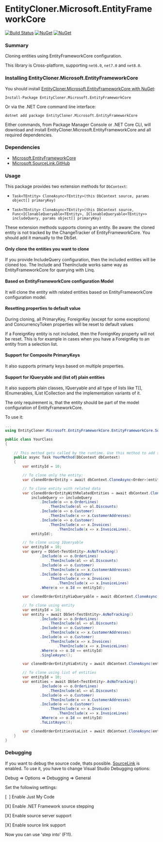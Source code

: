 
EntityCloner.Microsoft.EntityFrameworkCore
=========================================
[![Build Status](https://ci.appveyor.com/api/projects/status/github/HenkKin/EntityCloner.Microsoft.EntityFrameworkCore?branch=master&svg=true)](https://ci.appveyor.com/project/HenkKin/EntityCloner.Microsoft.EntityFrameworkCore) 
[![NuGet](https://img.shields.io/nuget/dt/EntityCloner.Microsoft.EntityFrameworkCore.svg)](https://www.nuget.org/packages/EntityCloner.Microsoft.EntityFrameworkCore) 
[![NuGet](https://img.shields.io/nuget/vpre/EntityCloner.Microsoft.EntityFrameworkCore.svg)](https://www.nuget.org/packages/EntityCloner.Microsoft.EntityFrameworkCore)


### Summary

Cloning entities using EntityFrameworkCore configuration.

This library is Cross-platform, supporting `net6.0`, `net7.0` and `net8.0`.


### Installing EntityCloner.Microsoft.EntityFrameworkCore

You should install [EntityCloner.Microsoft.EntityFrameworkCore with NuGet](https://www.nuget.org/packages/EntityCloner.Microsoft.EntityFrameworkCore):

    Install-Package EntityCloner.Microsoft.EntityFrameworkCore

Or via the .NET Core command line interface:

    dotnet add package EntityCloner.Microsoft.EntityFrameworkCore

Either commands, from Package Manager Console or .NET Core CLI, will download and install EntityCloner.Microsoft.EntityFrameworkCore and all required dependencies.

### Dependencies

- [Microsoft.EntityFrameworkCore](https://www.nuget.org/packages/Microsoft.EntityFrameworkCore/)
- [Microsoft.SourceLink.GitHub](https://www.nuget.org/packages/Microsoft.SourceLink.GitHub/)

### Usage

This package provides two extension methods for `DbContext`:

- `Task<TEntity> CloneAsync<TEntity>(this DbContext source, params object[] primaryKey)`

- `Task<TEntity> CloneAsync<TEntity>(this DbContext source, Func<IClonableQueryable<TEntity>, IClonableQueryable<TEntity>> includeQuery, params object[] primaryKey)`

These extension methods supports cloning an entity. Be aware: the cloned entity is not tracked by the ChangeTracker of EntityFrameworkCore. You should add it manually to the DbSet.

#### Only clone the entities you want to clone

If you provide IncludeQuery configuration, then the included entities will be cloned too. The Include and ThenInclude works same way as EntityFrameworkCore for querying with Linq. 

#### Based on EntityFrameworkCore configuration Model

It will clone the entity with related entities based on EntityFrameworkCore configuration model. 

#### Resetting properties to default value

During cloning, all PrimaryKey, ForeignKey (except for some exceptions) and ConcurrencyToken properties will be reset to default values

If a ForeignKey entity is not included, then the ForeignKey property will not be reset. This is for example in cases when you have a ForeignKey to an entity from a selection list.

#### Support for Composite PrimaryKeys

It also supports primarty keys based on multiple properties.

#### Support for IQueryable<T> and (list of) plain entities

It also supports plain classes, IQueryable<T> and all type of lists like T[], IEnumerables<T>, IList<T> ICollection<T> and the implementation variants of it.

The only requirement is, that the entity should be part of the model configuration of EntityFrameworkCore.

To use it:

```csharp
...
using EntityCloner.Microsoft.EntityFrameworkCore.EntityFrameworkCore.SqlServer;

public class YourClass
{
	   
	// This method gets called by the runtime. Use this method to add services to the container.
	public async Task YourMethod(DbContext dbContext)
	{
		var entityId = 10;

		// To clone only the entity:
		var clonedOrderEntity = await dbContext.CloneAsync<Order>(entityId);

		// To clone entity with related data
		var clonedOrderEntityWithRelatedEntities = await dbContext.CloneAsync<Order>(
			includeQuery => includeQuery
				.Include(o => o.OrderLines)
					.ThenInclude(ol => ol.Discounts)
				.Include(o => o.Customer)
					.ThenInclude(x => x.CustomerAddresses)
				.Include(o => o.Customer)
					.ThenInclude(x => x.Invoices) 
						.ThenInclude(x => x.InvoiceLines),
			entityId);

		// To clone using IQueryable
		var entityId = 10;
		var query = DbSet<TestEntity>.AsNoTracking()
				.Include(o => o.OrderLines)
					.ThenInclude(ol => ol.Discounts)
				.Include(o => o.Customer)
					.ThenInclude(x => x.CustomerAddresses)
				.Include(o => o.Customer)
					.ThenInclude(x => x.Invoices) 
						.ThenInclude(x => x.InvoiceLines)
				.Where(o => o.Id == entityId);

		var clonedOrderEntityViaQueryable = await dbContext.CloneAsync(query);

		// To clone using entity
		var entityId = 10;
		var entity = await DbSet<TestEntity>.AsNoTracking()
				.Include(o => o.OrderLines)
					.ThenInclude(ol => ol.Discounts)
				.Include(o => o.Customer)
					.ThenInclude(x => x.CustomerAddresses)
				.Include(o => o.Customer)
					.ThenInclude(x => x.Invoices) 
						.ThenInclude(x => x.InvoiceLines)
				.Where(o => o.Id == entityId)
				.SingleAsync();

		var clonedOrderEntityViaEntity = await dbContext.CloneAsync(entity);

		// To clone using list of entities
		var entityId = 10;
		var entities = await DbSet<TestEntity>.AsNoTracking()
				.Include(o => o.OrderLines)
					.ThenInclude(ol => ol.Discounts)
				.Include(o => o.Customer)
					.ThenInclude(x => x.CustomerAddresses)
				.Include(o => o.Customer)
					.ThenInclude(x => x.Invoices) 
						.ThenInclude(x => x.InvoiceLines)
				.Where(o => o.Id == entityId)
				.ToListAsync();

		var clonedOrderEntitiesViaList = await dbContext.CloneAsync(entities);
	}
}

```

### Debugging

If you want to debug the source code, thats possible. [SourceLink](https://github.com/dotnet/sourcelink) is enabled. To use it, you  have to change Visual Studio Debugging options:

Debug => Options => Debugging => General

Set the following settings:

[&nbsp;&nbsp;] Enable Just My Code

[X] Enable .NET Framework source stepping

[X] Enable source server support

[X] Enable source link support


Now you can use 'step into' (F11).
